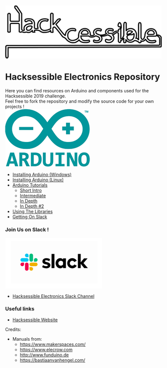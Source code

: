 ![Hacksessible Logo](resources/images/cropped-hackcessible-2.png)
# Hacksessible Electronics Repository

Here you can find resources on Arduino and components used for the Hacksessible 2019 challenge.  
Feel free to fork the repository and modify the source code for your own projects !  
![Slack Logo](resources/images/arduino.png)
* [Installing Arduino (Windows)](https://www.arduino.cc/en/guide/windows)
* [Installing Arduino (Linux)](https://www.arduino.cc/en/guide/linux)
* [Arduino Tutorials](resources/tutorials)
    * [Short Intro](resources/tutorials/arduino.pdf)
    * [Intermediate](resources/tutorials/starter_kit_manual.pdf)
    * [In Depth](resources/tutorials/arduino_in_depth_1.pdf)
    * [In Depth #2](resources/tutorials/arduino_in_depth_2.pdf) 
* [Using The Libraries]()
* [Getting On Slack]()

### Join Us on Slack !
![Slack Logo](resources/images/slack.png)
* [Hacksessible Electronics Slack Channel](https://get.slack.help/hc/en-gb/articles/218080037-Getting-started-for-new-members)

### Useful links
* [Hacksessible Website](https://www.hackcessible.org/)  


Credits:
* Manuals from:
    * https://www.makerspaces.com/
    * https://www.elecrow.com
    * http://www.funduino.de
    * https://bastiaanvanhengel.com/